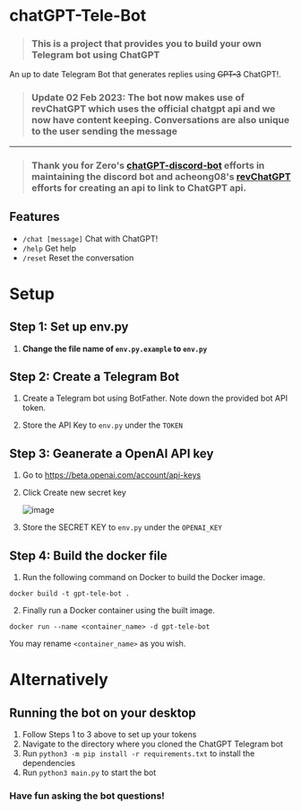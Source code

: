 # chatGPT-Tele-Bot

> ### This is a project that provides you to build your own Telegram bot using ChatGPT
An up to date Telegram Bot that generates replies using ~~GPT-3~~ ChatGPT!. 
> ### Update 02 Feb 2023: The bot now makes use of revChatGPT which uses the official chatgpt api and we now have content keeping. Conversations are also unique to the user sending the message

---
> ### Thank you for Zero's [chatGPT-discord-bot](https://github.com/Zero6992/chatGPT-discord-bot) efforts in maintaining the discord bot and acheong08's [revChatGPT](https://github.com/acheong08/ChatGPT) efforts for creating an api to link to ChatGPT api.

## Features

* `/chat [message]` Chat with ChatGPT!
* `/help` Get help
* `/reset` Reset the conversation

# Setup

## Step 1: Set up env.py
1. **Change the file name of `env.py.example` to `env.py`**

## Step 2: Create a Telegram Bot
1. Create a Telegram bot using BotFather. Note down the provided bot API token.

2. Store the API Key to `env.py` under the `TOKEN`

## Step 3: Geanerate a OpenAI API key

1. Go to https://beta.openai.com/account/api-keys

2. Click Create new secret key

   ![image](https://user-images.githubusercontent.com/89479282/207970699-2e0cb671-8636-4e27-b1f3-b75d6db9b57e.PNG)

2. Store the SECRET KEY to `env.py` under the `OPENAI_KEY`

## Step 4: Build the docker file

1. Run the following command on Docker to build the Docker image.
```
docker build -t gpt-tele-bot .
```
2. Finally run a Docker container using the built image.

```
docker run --name <container_name> -d gpt-tele-bot
```

You may rename `<container_name>` as you wish.

# Alternatively

## Running the bot on your desktop

1. Follow Steps 1 to 3 above to set up your tokens
2. Navigate to the directory where you cloned the ChatGPT Telegram bot
3. Run `python3 -m pip install -r requirements.txt` to install the dependencies
4. Run `python3 main.py` to start the bot

### Have fun asking the bot questions!
